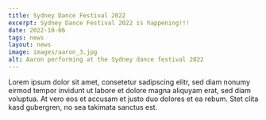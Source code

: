 ```yaml
---
title: Sydney Dance Festival 2022
excerpt: Sydney Dance Festival 2022 is happening!!!
date: 2022-10-06
tags: news
layout: news
image: images/aaron_3.jpg
alt: Aaron performing at the Sydney dance festival 2022
---
```


Lorem ipsum dolor sit amet, consetetur sadipscing elitr,
sed diam nonumy eirmod tempor invidunt ut labore et
dolore magna aliquyam erat, sed diam voluptua. At vero
eos et accusam et justo duo dolores et ea rebum. Stet
clita kasd gubergren, no sea takimata sanctus est.

